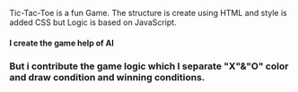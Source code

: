 Tic-Tac-Toe is a fun Game. The structure is create using HTML and style is added CSS
but Logic is based on JavaScript.
<h4>I create the game help of AI</h4>
<h3>But i contribute the game logic which I separate "X"&"O" color and draw condition and winning conditions.</h3>
